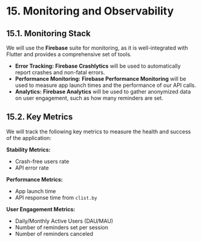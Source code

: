 # 15. Monitoring and Observability

## 15.1. Monitoring Stack

We will use the **Firebase** suite for monitoring, as it is well-integrated with Flutter and provides a comprehensive set of tools.

-   **Error Tracking:** **Firebase Crashlytics** will be used to automatically report crashes and non-fatal errors.
-   **Performance Monitoring:** **Firebase Performance Monitoring** will be used to measure app launch times and the performance of our API calls.
-   **Analytics:** **Firebase Analytics** will be used to gather anonymized data on user engagement, such as how many reminders are set.

## 15.2. Key Metrics

We will track the following key metrics to measure the health and success of the application:

**Stability Metrics:**
-   Crash-free users rate
-   API error rate

**Performance Metrics:**
-   App launch time
-   API response time from `clist.by`

**User Engagement Metrics:**
-   Daily/Monthly Active Users (DAU/MAU)
-   Number of reminders set per session
-   Number of reminders canceled
